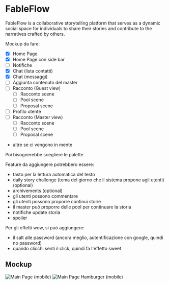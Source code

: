 # FableFlow
FableFlow is a collaborative storytelling platform that serves as a dynamic social space for individuals to share their stories and contribute to the narratives crafted by others.

Mockup da  fare:
- [x] Home Page 
- [x] Home Page con side bar
- [ ] Notifiche
- [x] Chat (lista contatti)
- [x] Chat (messaggi)
- [ ] Aggiunta contenuto del master
- [ ] Racconto (Guest view)
    - [ ] Racconto scene
    - [ ] Pool scene
    - [ ] Proposal scene
- [ ] Profilo utente
- [ ] Racconto (Master view)
    - [ ] Racconto scene 
    - [ ] Pool scene
    - [ ] Proposal scene
          
+ altre se ci vengono in mente

Poi bisognerebbe scegliere le palette

Feature da aggiungere potrebbero essere:
- tasto per la lettura automatica del testo
- daily story challenge (tema del giorno che il sistema propone agli utenti) (optional)
- archivements (optional)
- gli utenti possono commentare
- gli utenti possono proporre continui storie
- il master può proporre delle pool per continuare la storia
- notifiche update storia
- spoiler

Per gli effetti wow, si può aggiungere:
- il salt alle password (ancora meglio, autentificazione con google, quindi no password)
- quando clicchi senti il click, quindi fa l'effetto sweet

## Mockup
![Main Page (mobile)](https://github.com/IGieckI/FableFlow/assets/52384860/210674b1-eea4-47c9-8da4-065bda3152a1)
![Main Page Hamburger (mobile)](https://github.com/IGieckI/FableFlow/assets/52384860/8fbeb592-5b46-48f0-86d2-3b8daf65731b)
